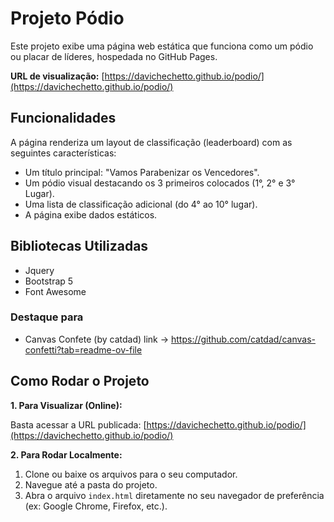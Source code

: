 # Projeto Pódio

Este projeto exibe uma página web estática que funciona como um pódio ou placar de líderes, hospedada no GitHub Pages.

**URL de visualização:** [https://davichechetto.github.io/podio/](https://davichechetto.github.io/podio/)

## Funcionalidades

A página renderiza um layout de classificação (leaderboard) com as seguintes características:

* Um título principal: "Vamos Parabenizar os Vencedores".
* Um pódio visual destacando os 3 primeiros colocados (1°, 2° e 3° Lugar).
* Uma lista de classificação adicional (do 4° ao 10° lugar).
* A página exibe dados estáticos.

## Bibliotecas Utilizadas

* Jquery
* Bootstrap 5
* Font Awesome

### Destaque para
* Canvas Confete (by catdad)
  link -> https://github.com/catdad/canvas-confetti?tab=readme-ov-file

## Como Rodar o Projeto

**1. Para Visualizar (Online):**

Basta acessar a URL publicada:
[https://davichechetto.github.io/podio/](https://davichechetto.github.io/podio/)

**2. Para Rodar Localmente:**

1.  Clone ou baixe os arquivos para o seu computador.
2.  Navegue até a pasta do projeto.
3.  Abra o arquivo `index.html` diretamente no seu navegador de preferência (ex: Google Chrome, Firefox, etc.).
